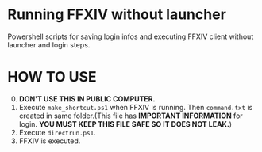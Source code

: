 # Running FFXIV without launcher
Powershell scripts for saving login infos and executing FFXIV client without launcher and login steps.

# HOW TO USE
0. **DON'T USE THIS IN PUBLIC COMPUTER.**
1. Execute `make_shortcut.ps1` when FFXIV is running. Then `command.txt` is created in same folder.(This file has **IMPORTANT INFORMATION** for login. **YOU MUST KEEP THIS FILE SAFE SO IT DOES NOT LEAK.**)
2. Execute `directrun.ps1`.
3. FFXIV is executed.
